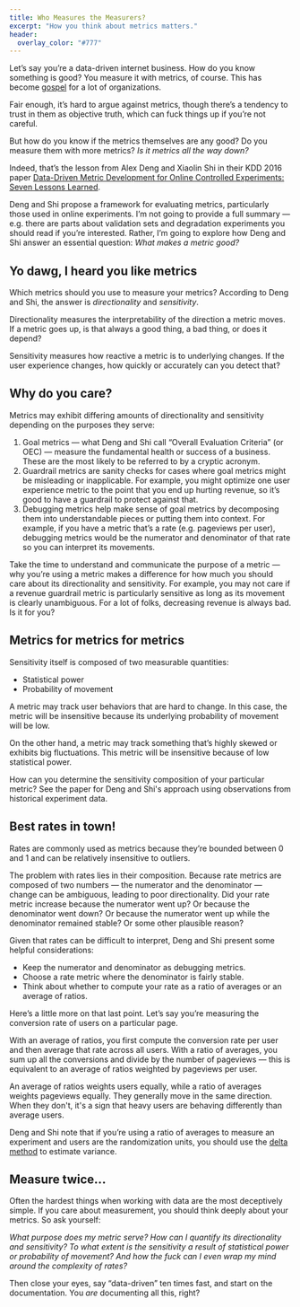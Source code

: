 ```yaml
---
title: Who Measures the Measurers?
excerpt: "How you think about metrics matters."
header:
  overlay_color: "#777"
---
```


Let’s say you’re a data-driven internet business. How do you know something is good? You measure it with metrics, of course. This has become [gospel](https://codeascraft.com/2011/02/15/measure-anything-measure-everything/) for a lot of organizations.

Fair enough, it’s hard to argue against metrics, though there’s a tendency to trust in them as objective truth, which can fuck things up if you’re not careful.

But how do you know if the metrics themselves are any good? Do you measure them with more metrics? *Is it metrics all the way down?*

Indeed, that’s the lesson from Alex Deng and Xiaolin Shi in their KDD 2016 paper [Data-Driven Metric Development for Online Controlled Experiments: Seven Lessons Learned](http://www.kdd.org/kdd2016/subtopic/view/data-driven-metric-development-for-online-controlled-experiments-seven-less).

Deng and Shi propose a framework for evaluating metrics, particularly those used in online experiments. I’m not going to provide a full summary — e.g. there are parts about validation sets and degradation experiments you should read if you’re interested. Rather, I’m going to explore how Deng and Shi answer an essential question: *What makes a metric good?*

## Yo dawg, I heard you like metrics
Which metrics should you use to measure your metrics? According to Deng and Shi, the answer is *directionality* and *sensitivity*.

Directionality measures the interpretability of the direction a metric moves. If a metric goes up, is that always a good thing, a bad thing, or does it depend?

Sensitivity measures how reactive a metric is to underlying changes. If the user experience changes, how quickly or accurately can you detect that?

## Why do you care?
Metrics may exhibit differing amounts of directionality and sensitivity depending on the purposes they serve:

1. Goal metrics — what Deng and Shi call “Overall Evaluation Criteria” (or OEC) — measure the fundamental health or success of a business. These are the most likely to be referred to by a cryptic acronym.
2. Guardrail metrics are sanity checks for cases where goal metrics might be misleading or inapplicable. For example, you might optimize one user experience metric to the point that you end up hurting revenue, so it’s good to have a guardrail to protect against that.
3. Debugging metrics help make sense of goal metrics by decomposing them into understandable pieces or putting them into context. For example, if you have a metric that’s a rate (e.g. pageviews per user), debugging metrics would be the numerator and denominator of that rate so you can interpret its movements.

Take the time to understand and communicate the purpose of a metric — why you’re using a metric makes a difference for how much you should care about its directionality and sensitivity. For example, you may not care if a revenue guardrail metric is particularly sensitive as long as its movement is clearly unambiguous. For a lot of folks, decreasing revenue is always bad. Is it for you?

## Metrics for metrics for metrics
Sensitivity itself is composed of two measurable quantities:

- Statistical power
- Probability of movement

A metric may track user behaviors that are hard to change. In this case, the metric will be insensitive because its underlying probability of movement will be low.

On the other hand, a metric may track something that’s highly skewed or exhibits big fluctuations. This metric will be insensitive because of low statistical power.

How can you determine the sensitivity composition of your particular metric? See the paper for Deng and Shi's approach using observations from historical experiment data.

## Best rates in town!
Rates are commonly used as metrics because they’re bounded between 0 and 1 and can be relatively insensitive to outliers.

The problem with rates lies in their composition. Because rate metrics are composed of two numbers — the numerator and the denominator — change can be ambiguous, leading to poor directionality. Did your rate metric increase because the numerator went up? Or because the denominator went down? Or because the numerator went up while the denominator remained stable? Or some other plausible reason?

Given that rates can be difficult to interpret, Deng and Shi present some helpful considerations:

- Keep the numerator and denominator as debugging metrics.
- Choose a rate metric where the denominator is fairly stable.
- Think about whether to compute your rate as a ratio of averages or an average of ratios.

Here’s a little more on that last point. Let’s say you’re measuring the conversion rate of users on a particular page.

With an average of ratios, you first compute the conversion rate per user and then average that rate across all users. With a ratio of averages, you sum up all the conversions and divide by the number of pageviews — this is equivalent to an average of ratios weighted by pageviews per user.

An average of ratios weights users equally, while a ratio of averages weights pageviews equally. They generally move in the same direction. When they don't, it's a sign that heavy users are behaving differently than average users.

Deng and Shi note that if you’re using a ratio of averages to measure an experiment and users are the randomization units, you should use the [delta method](https://en.wikipedia.org/wiki/Delta_method) to estimate variance.

## Measure twice...
Often the hardest things when working with data are the most deceptively simple. If you care about measurement, you should think deeply about your metrics. So ask yourself:

*What purpose does my metric serve? How can I quantify its directionality and sensitivity? To what extent is the sensitivity a result of statistical power or probability of movement? And how the fuck can I even wrap my mind around the complexity of rates?*

Then close your eyes, say “data-driven” ten times fast, and start on the documentation. You *are* documenting all this, right?
